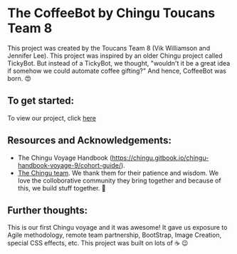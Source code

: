 # The CoffeeBot by Chingu Toucans Team 8

This project was created by the Toucans Team 8 (Vik Williamson and Jennifer Lee). This project was inspired by an older Chingu project called TickyBot. But instead of a TickyBot, we thought, "wouldn't it be a great idea if somehow we could automate coffee gifting?" And hence, CoffeeBot was born. :heart_eyes:

## To get started:

To view our project, click [here](https://chingu-voyages.github.io/v9-toucans-team-08/)

## Resources and Acknowledgements:

- The Chingu Voyage Handbook (https://chingu.gitbook.io/chingu-handbook-voyage-9/cohort-guide/).
- [The Chingu team](https://chingu.io/team). We thank them for their patience and wisdom. We love the colloborative community they bring together and because of this, we build stuff together. :raised_hands:

## Further thoughts:

This is our first Chingu voyage and it was awesome! It gave us exposure to Agile methodology, remote team partnership, BootStrap, Image Creation, special CSS effects, etc. This project was built on lots of :coffee: :wink:
